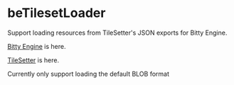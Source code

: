 # beTilesetLoader

Support loading resources from TileSetter's JSON exports for Bitty Engine.

[Bitty Engine](https://paladin-t.github.io/bitty/) is here.

[TileSetter](https://www.tilesetter.org/docs/exporting#json) is here.

Currently only support loading the default BLOB format
